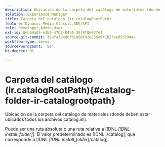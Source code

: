 ```yaml
---
description: Ubicación de la carpeta del catálogo de materiales (donde deben estar ubicados todos los archivos catalog.ini).
solution: Experience Manager
title: Carpeta del catálogo (ir.catalogRootPath)
feature: Dynamic Media Classic,SDK/API
role: Developer,Admin,User
exl-id: 0eb64a65-e3b6-47b2-8456-39f8f8e077e1
source-git-commit: 38afaf2ed0f01868f02e236e941b23eed5b790aa
workflow-type: tm+mt
source-wordcount: '56'
ht-degree: 0%

---
```


# Carpeta del catálogo (ir.catalogRootPath){#catalog-folder-ir-catalogrootpath}

Ubicación de la carpeta del catálogo de materiales (donde deben estar ubicados todos los archivos catalog.ini).

Puede ser una ruta absoluta o una ruta relativa a [!DNL *[!DNL install_folder]*]. El valor predeterminado es [!DNL ./catalog], que corresponde a [!DNL *[!DNL install_folder]*/catalog].
